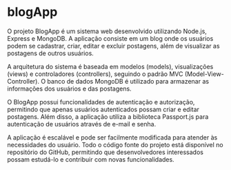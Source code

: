 # blogApp
O projeto BlogApp é um sistema web desenvolvido utilizando Node.js, Express e MongoDB. A aplicação consiste em um blog onde os usuários podem se cadastrar, criar, editar e excluir postagens, além de visualizar as postagens de outros usuários.

A arquitetura do sistema é baseada em modelos (models), visualizações (views) e controladores (controllers), seguindo o padrão MVC (Model-View-Controller). O banco de dados MongoDB é utilizado para armazenar as informações dos usuários e das postagens.

O BlogApp possui funcionalidades de autenticação e autorização, permitindo que apenas usuários autenticados possam criar e editar postagens. Além disso, a aplicação utiliza a biblioteca Passport.js para autenticação de usuários através de e-mail e senha.

A aplicação é escalável e pode ser facilmente modificada para atender às necessidades do usuário. Todo o código fonte do projeto está disponível no repositório do GitHub, permitindo que desenvolvedores interessados possam estudá-lo e contribuir com novas funcionalidades.





